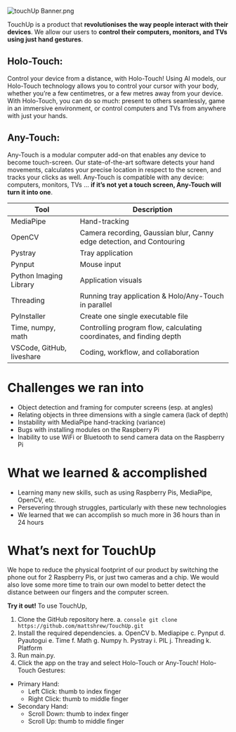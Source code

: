 ![touchUp Banner.png](https://cdn.dorahacks.io/static/files/18ffd4b567518ac591c1ae54675bd050.png)

TouchUp is a product that **revolutionises the way people interact with their devices**. We allow our users to **control their computers, monitors, and TVs using just hand gestures**.

## Holo-Touch:
Control your device from a distance, with Holo-Touch! Using AI models, our Holo-Touch technology allows you to control your cursor with your body, whether you’re a few centimetres, or a few metres away from your device. With Holo-Touch, you can do so much: present to others seamlessly, game in an immersive environment, or control computers and TVs from anywhere with just your hands.

## Any-Touch:
Any-Touch is a modular computer add-on that enables any device to become touch-screen. Our state-of-the-art software detects your hand movements, calculates your precise location in respect to the screen, and tracks your clicks as well. Any-Touch is compatible with any device: computers, monitors, TVs … **if it’s not yet a touch screen, Any-Touch will turn it into one**.

| **Tool** | **Description** |
| ----------- | ----------- |
| MediaPipe | Hand-tracking |
| OpenCV | Camera recording, Gaussian blur, Canny edge detection, and Contouring |
| Pystray | Tray application |
| Pynput | Mouse input |
| Python Imaging Library | Application visuals |
| Threading | Running tray application & Holo/Any-Touch in parallel |
| PyInstaller | Create one single executable file |
| Time, numpy, math | Controlling program flow, calculating coordinates, and finding depth |
| VSCode, GitHub, liveshare | Coding, workflow, and collaboration |

# Challenges we ran into
 - Object detection and framing for computer screens (esp. at angles)
 - Relating objects in three dimensions with a single camera (lack of depth)
 - Instability with MediaPipe hand-tracking (variance)
 - Bugs with installing modules on the Raspberry Pi
 - Inability to use WiFi or Bluetooth to send camera data on the Raspberry Pi

# What we learned & accomplished
 - Learning many new skills, such as using Raspberry Pis, MediaPipe, OpenCV, etc.
 - Persevering through struggles, particularly with these new technologies
 - We learned that we can accomplish so much more in 36 hours than in 24 hours

# What’s next for TouchUp
We hope to reduce the physical footprint of our product by switching the phone out for 2 Raspberry Pis, or just two cameras and a chip. We would also love some more time to train our own model to better detect the distance between our fingers and the computer screen.

**Try it out!**
To use TouchUp,
1. Clone the GitHub repository here.
   a. ```console git clone https://github.com/mattshrew/TouchUp.git ```
2. Install the required dependencies.
   a. OpenCV
   b. Mediapipe
   c. Pynput
   d. Pyautogui
   e. Time
   f. Math
   g. Numpy
   h. Pystray
   i. PIL
   j. Threading
   k. Platform
4. Run main.py.
5. Click the app on the tray and select Holo-Touch or Any-Touch!
Holo-Touch Gestures:
 - Primary Hand:
   - Left Click: thumb to index finger
   - Right Click: thumb to middle finger
 - Secondary Hand:
   - Scroll Down: thumb to index finger
   - Scroll Up: thumb to middle finger
